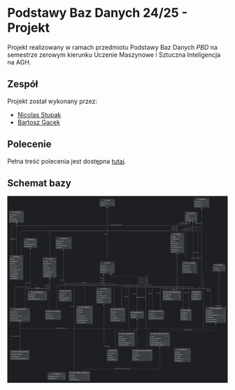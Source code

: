 # Podstawy Baz Danych 24/25 - Projekt

Projekt realizowany w ramach przedmiotu Podstawy Baz Danych _PBD_ na semestrze zerowym kierunku Uczenie Maszynowe i Sztuczna Inteligencja na AGH.

## Zespół

Projekt został wykonany przez:

- [Nicolas Stupak](https://github.com/NicPack)
- [Bartosz Gacek](https://github.com/LordEvendim)

## Polecenie

Pełna treść polecenia jest dostępna [tutaj](/polecenie.pdf).

## Schemat bazy
![schemat bazy](/schemat_bazy.png)
